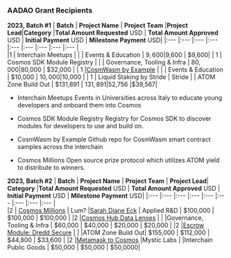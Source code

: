 ### AADAO Grant Recipients

**2023, Batch #1** 
| **Batch**    | **Project Name**            | **Project Team**  |**Project Lead**|**Category** |**Total Amount Requested** USD | **Total Amount Approved** USD | **Initial Payment** USD | **Milestone Payment** USD|
|:---          |:---                         |:---               |:---            |:---         |:---                           |:---                           |:---                     |:---                      |     
|1    | Interchain Meetups  |         |       | Events & Education    | $9,600  |$9,600 | $9,600|
| 1       | Cosmos SDK Module Registry       |          |        | Governance, Tooling & Infra      | $80,000     |$80,000 | $32,000 |
| 1       |[CosmWasm by Example](https://www.cosmwasmbyexample.com/)   |         |          | Events & Education      | $10,000 | $10,000 |$10,000  |
| 1       | Liquid Staking by Stride          | Stride      |            | ATOM Zone Build Out | $131,891      | $131,891 |$52,756 |$39,567|                          

* Interchain Meetups
Events in Universities across Italy to educate young developers and onboard them into Cosmos

* Cosmos SDK Module Registry
Registry for Cosmos SDK to discover modules for developers to use and build on.

* CosmWasm by Example
Github repo for CosmWasm smart contract samples across the interchain

* Cosmos Millions
Open source prize protocol which utilizes ATOM yield to distribute to winners.

**2023, Batch #2**
| **Batch**    | **Project Name**            | **Project Team**  | **Project Lead**| **Category** |**Total Amount Requested** USD | **Total Amount Approved** USD | **Initial Payment** USD | **Milestone Payment** USD|
|:---          |:---                         |:---               |:---             |:---          |:---                           |:---                           |:---                     |:---                      |   
|2           | [Cosmos Millions](https://linktr.ee/cosmosmillions)  | Lum?   |[Sarah Diane Eck](https://x.com/SarahDiane_Eck) | Applied R&D | $100,000 | $100,000 | $100,000 |
|2             |[Cosmos Hub Data Lenses](https://www.datalenses.zone/chain/cosmos/overview)       |                   |                 |Governance, Tooling & Infra | $60,000 | $40,000 | $20,000 | $20,000 |
|2             |[Escrow Module: Dredd Secure](https://www.dreddsecure.io/) |                    |                 |ATOM Zone Build Out| $155,000 | $112,000 | $44,800 | $33,600 |
|2             |[Metamask to Cosmos](https://metamask.mysticlabs.xyz/)          |Mystic Labs                    |                 |Interchain Public Goods | $50,000 | $50,000 | $50,0000|

